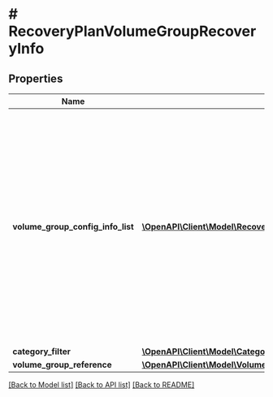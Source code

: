 # # RecoveryPlanVolumeGroupRecoveryInfo

## Properties

Name | Type | Description | Notes
------------ | ------------- | ------------- | -------------
**volume_group_config_info_list** | [**\OpenAPI\Client\Model\RecoveryPlanVolumeGroupRecoveryInfoVolumeGroupConfigInfoListInner[]**](RecoveryPlanVolumeGroupRecoveryInfoVolumeGroupConfigInfoListInner.md) | List of configuration information for each Volume Group specified explicitly or in the category filter. Each entry in this list will contain reference to the Volume Group, authentication protocol and the target secret to be used for authenticating the Volume Group. | [optional]
**category_filter** | [**\OpenAPI\Client\Model\CategoryFilter**](CategoryFilter.md) |  | [optional]
**volume_group_reference** | [**\OpenAPI\Client\Model\VolumeGroupReference**](VolumeGroupReference.md) |  | [optional]

[[Back to Model list]](../../README.md#models) [[Back to API list]](../../README.md#endpoints) [[Back to README]](../../README.md)
